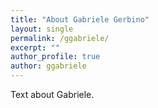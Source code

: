 ```yaml
---
title: "About Gabriele Gerbino"
layout: single
permalink: /ggabriele/
excerpt: ""
author_profile: true
author: ggabriele
---
```

Text about Gabriele.
